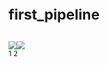 # first_pipeline
<br>
<img src="https://github.com/andovnar2021/first_pipeline/workflows/Terraform/badge.svg?branch=main"><img src="https://github.com/andovnar2021/first_pipeline/workflows/Terraform-prod/badge.svg?branch=main">
<br>
1
2
